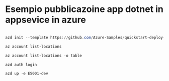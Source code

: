 
# Esempio pubblicazoine app dotnet in appsevice in azure


```powershell

azd init --template https://github.com/Azure-Samples/quickstart-deploy-aspnet-core-app-service.git

az account list-locations

az account list-locations -o table

azd auth login

azd up -e ES001-dev
```